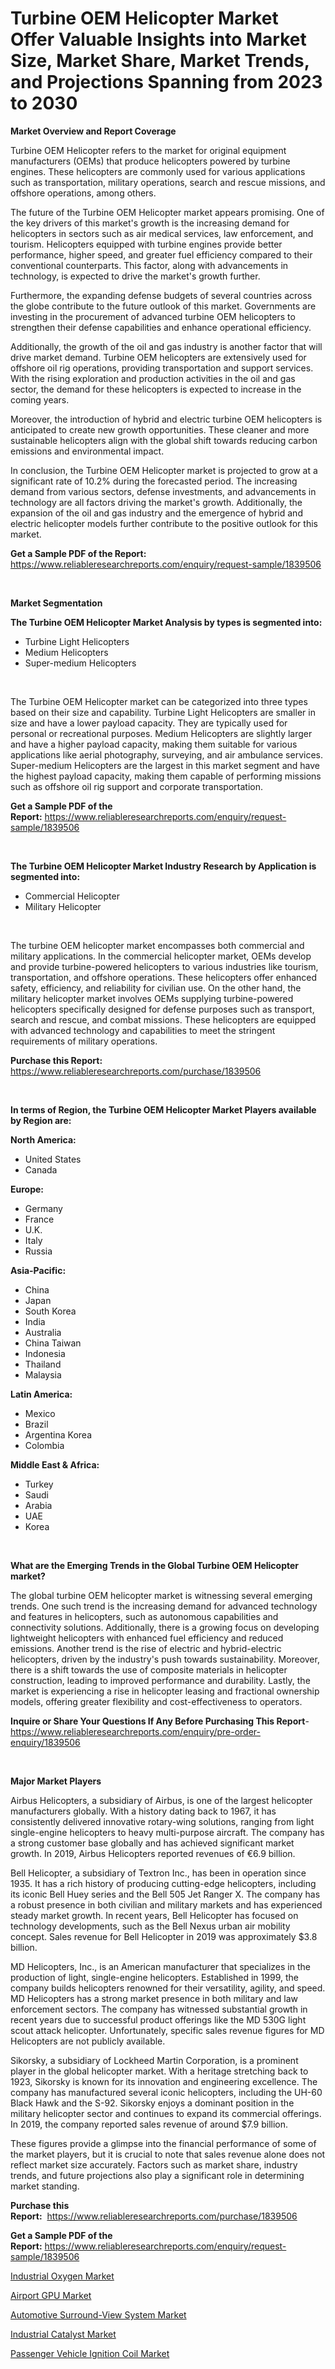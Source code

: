 <p><h1>Turbine OEM Helicopter Market Offer Valuable Insights into Market Size, Market Share, Market Trends, and Projections Spanning from 2023 to 2030</h1></p><p><strong>Market Overview and Report Coverage</strong></p>
<p><p>Turbine OEM Helicopter refers to the market for original equipment manufacturers (OEMs) that produce helicopters powered by turbine engines. These helicopters are commonly used for various applications such as transportation, military operations, search and rescue missions, and offshore operations, among others.</p><p>The future of the Turbine OEM Helicopter market appears promising. One of the key drivers of this market's growth is the increasing demand for helicopters in sectors such as air medical services, law enforcement, and tourism. Helicopters equipped with turbine engines provide better performance, higher speed, and greater fuel efficiency compared to their conventional counterparts. This factor, along with advancements in technology, is expected to drive the market's growth further.</p><p>Furthermore, the expanding defense budgets of several countries across the globe contribute to the future outlook of this market. Governments are investing in the procurement of advanced turbine OEM helicopters to strengthen their defense capabilities and enhance operational efficiency.</p><p>Additionally, the growth of the oil and gas industry is another factor that will drive market demand. Turbine OEM helicopters are extensively used for offshore oil rig operations, providing transportation and support services. With the rising exploration and production activities in the oil and gas sector, the demand for these helicopters is expected to increase in the coming years.</p><p>Moreover, the introduction of hybrid and electric turbine OEM helicopters is anticipated to create new growth opportunities. These cleaner and more sustainable helicopters align with the global shift towards reducing carbon emissions and environmental impact.</p><p>In conclusion, the Turbine OEM Helicopter market is projected to grow at a significant rate of 10.2% during the forecasted period. The increasing demand from various sectors, defense investments, and advancements in technology are all factors driving the market's growth. Additionally, the expansion of the oil and gas industry and the emergence of hybrid and electric helicopter models further contribute to the positive outlook for this market.</p></p>
<p><strong>Get a Sample PDF of the Report:</strong> <a href="https://www.reliableresearchreports.com/enquiry/request-sample/1839506">https://www.reliableresearchreports.com/enquiry/request-sample/1839506</a></p>
<p>&nbsp;</p>
<p><strong>Market Segmentation</strong></p>
<p><strong>The Turbine OEM Helicopter Market Analysis by types is segmented into:</strong></p>
<p><ul><li>Turbine Light Helicopters</li><li>Medium Helicopters</li><li>Super-medium Helicopters</li></ul></p>
<p>&nbsp;</p>
<p><p>The Turbine OEM Helicopter market can be categorized into three types based on their size and capability. Turbine Light Helicopters are smaller in size and have a lower payload capacity. They are typically used for personal or recreational purposes. Medium Helicopters are slightly larger and have a higher payload capacity, making them suitable for various applications like aerial photography, surveying, and air ambulance services. Super-medium Helicopters are the largest in this market segment and have the highest payload capacity, making them capable of performing missions such as offshore oil rig support and corporate transportation.</p></p>
<p><strong>Get a Sample PDF of the Report:</strong>&nbsp;<a href="https://www.reliableresearchreports.com/enquiry/request-sample/1839506">https://www.reliableresearchreports.com/enquiry/request-sample/1839506</a></p>
<p>&nbsp;</p>
<p><strong>The Turbine OEM Helicopter Market Industry Research by Application is segmented into:</strong></p>
<p><ul><li>Commercial Helicopter</li><li>Military Helicopter</li></ul></p>
<p>&nbsp;</p>
<p><p>The turbine OEM helicopter market encompasses both commercial and military applications. In the commercial helicopter market, OEMs develop and provide turbine-powered helicopters to various industries like tourism, transportation, and offshore operations. These helicopters offer enhanced safety, efficiency, and reliability for civilian use. On the other hand, the military helicopter market involves OEMs supplying turbine-powered helicopters specifically designed for defense purposes such as transport, search and rescue, and combat missions. These helicopters are equipped with advanced technology and capabilities to meet the stringent requirements of military operations.</p></p>
<p><strong>Purchase this Report:</strong>&nbsp; <a href="https://www.reliableresearchreports.com/purchase/1839506">https://www.reliableresearchreports.com/purchase/1839506</a></p>
<p>&nbsp;</p>
<p><strong>In terms of Region, the Turbine OEM Helicopter Market Players available by Region are:</strong></p>
<p>
    <p> <strong> North America: </strong>
        <ul>
            <li>United States</li>
            <li>Canada</li>
        </ul>
        </p> 
    <p> <strong> Europe: </strong>
        <ul>
            <li>Germany</li>
            <li>France</li>
            <li>U.K.</li>
            <li>Italy</li>
            <li>Russia</li>
        </ul>
        </p> 
    <p> <strong> Asia-Pacific: </strong>
        <ul>
            <li>China</li>
            <li>Japan</li>
            <li>South Korea</li>
            <li>India</li>
            <li>Australia</li>
            <li>China Taiwan</li>
            <li>Indonesia</li>
            <li>Thailand</li>
            <li>Malaysia</li>
        </ul>
        </p> 
    <p> <strong> Latin America: </strong>
        <ul>
            <li>Mexico</li>
            <li>Brazil</li>
            <li>Argentina Korea</li>
            <li>Colombia</li>
        </ul>
        </p> 
    <p> <strong> Middle East & Africa: </strong>
        <ul>
            <li>Turkey</li>
            <li>Saudi</li>
            <li>Arabia</li>
            <li>UAE</li>
            <li>Korea</li>
        </ul>
    </p>
    </p>
<p>&nbsp;</p>
<p><strong>What are the Emerging Trends in the Global Turbine OEM Helicopter market?</strong></p>
<p><p>The global turbine OEM helicopter market is witnessing several emerging trends. One such trend is the increasing demand for advanced technology and features in helicopters, such as autonomous capabilities and connectivity solutions. Additionally, there is a growing focus on developing lightweight helicopters with enhanced fuel efficiency and reduced emissions. Another trend is the rise of electric and hybrid-electric helicopters, driven by the industry's push towards sustainability. Moreover, there is a shift towards the use of composite materials in helicopter construction, leading to improved performance and durability. Lastly, the market is experiencing a rise in helicopter leasing and fractional ownership models, offering greater flexibility and cost-effectiveness to operators.</p></p>
<p><strong>Inquire or Share Your Questions If Any Before Purchasing This Report</strong>- <a href="https://www.reliableresearchreports.com/enquiry/pre-order-enquiry/1839506">https://www.reliableresearchreports.com/enquiry/pre-order-enquiry/1839506</a></p>
<p>&nbsp;</p>
<p><strong>Major Market Players</strong></p>
<p><p>Airbus Helicopters, a subsidiary of Airbus, is one of the largest helicopter manufacturers globally. With a history dating back to 1967, it has consistently delivered innovative rotary-wing solutions, ranging from light single-engine helicopters to heavy multi-purpose aircraft. The company has a strong customer base globally and has achieved significant market growth. In 2019, Airbus Helicopters reported revenues of €6.9 billion.</p><p>Bell Helicopter, a subsidiary of Textron Inc., has been in operation since 1935. It has a rich history of producing cutting-edge helicopters, including its iconic Bell Huey series and the Bell 505 Jet Ranger X. The company has a robust presence in both civilian and military markets and has experienced steady market growth. In recent years, Bell Helicopter has focused on technology developments, such as the Bell Nexus urban air mobility concept. Sales revenue for Bell Helicopter in 2019 was approximately $3.8 billion.</p><p>MD Helicopters, Inc., is an American manufacturer that specializes in the production of light, single-engine helicopters. Established in 1999, the company builds helicopters renowned for their versatility, agility, and speed. MD Helicopters has a strong market presence in both military and law enforcement sectors. The company has witnessed substantial growth in recent years due to successful product offerings like the MD 530G light scout attack helicopter. Unfortunately, specific sales revenue figures for MD Helicopters are not publicly available.</p><p>Sikorsky, a subsidiary of Lockheed Martin Corporation, is a prominent player in the global helicopter market. With a heritage stretching back to 1923, Sikorsky is known for its innovation and engineering excellence. The company has manufactured several iconic helicopters, including the UH-60 Black Hawk and the S-92. Sikorsky enjoys a dominant position in the military helicopter sector and continues to expand its commercial offerings. In 2019, the company reported sales revenue of around $7.9 billion.</p><p>These figures provide a glimpse into the financial performance of some of the market players, but it is crucial to note that sales revenue alone does not reflect market size accurately. Factors such as market share, industry trends, and future projections also play a significant role in determining market standing.</p></p>
<p><strong>Purchase this Report:</strong>&nbsp;&nbsp;<a href="https://www.reliableresearchreports.com/purchase/1839506">https://www.reliableresearchreports.com/purchase/1839506</a></p>
<p></p>
<p><strong>Get a Sample PDF of the Report:</strong>&nbsp;<a href="https://www.reliableresearchreports.com/enquiry/request-sample/1839506">https://www.reliableresearchreports.com/enquiry/request-sample/1839506</a></p>
<p><p><a href="https://www.linkedin.com/pulse/industrial-oxygen-market-share-amp-new-trends-analysis-report-esp2c/">Industrial Oxygen Market</a></p><p><a href="https://medium.com/@dianafisher1927/airport-gpu-market-insights-into-market-cagr-market-trends-and-growth-strategies-5331391ec185">Airport GPU Market</a></p><p><a href="https://github.com/Chiragrp26/Market-Research-Report-List-1/blob/main/automotive-surround-view-system-market.md">Automotive Surround-View System Market</a></p><p><a href="https://www.linkedin.com/pulse/industrial-catalyst-market-research-report-unlocks-analysis-6azoc/">Industrial Catalyst Market</a></p><p><a href="https://github.com/AKSHATREPORTPRIME/Market-Research-Report-List-1/blob/main/passenger-vehicle-ignition-coil-market.md">Passenger Vehicle Ignition Coil Market</a></p></p>
